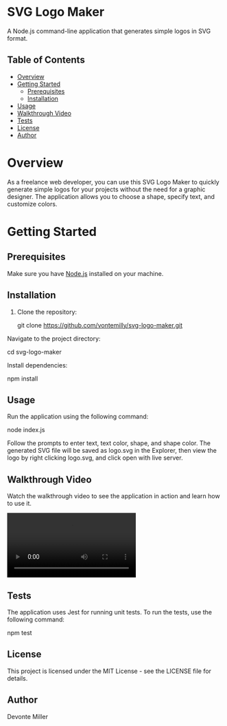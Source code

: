 # SVG Logo Maker

A Node.js command-line application that generates simple logos in SVG format.

## Table of Contents

- [Overview](#overview)
- [Getting Started](#getting-started)
  - [Prerequisites](#prerequisites)
  - [Installation](#installation)
- [Usage](#usage)
- [Walkthrough Video](#walkthrough-video)
- [Tests](#tests)
- [License](#license)
- [Author](#Author)

# Overview

As a freelance web developer, you can use this SVG Logo Maker to quickly generate simple logos for your projects without the need for a graphic designer. The application allows you to choose a shape, specify text, and customize colors.

# Getting Started

## Prerequisites

Make sure you have [Node.js](https://nodejs.org/) installed on your machine.

## Installation

1. Clone the repository:

   git clone https://github.com/vontemilly/svg-logo-maker.git

Navigate to the project directory:

cd svg-logo-maker

Install dependencies:

npm install

## Usage
Run the application using the following command:

node index.js

Follow the prompts to enter text, text color, shape, and shape color. The generated SVG file will be saved as logo.svg in the Explorer, then view the logo by right clicking logo.svg, and click open with live server.


## Walkthrough Video
Watch the walkthrough video to see the application in action and learn how to use it.

<video src="SVG%20Logo%20Maker%20Walkthrough%20Video.mp4" controls title="SVG Logo Maker Walkthrough Video"></video>

## Tests
The application uses Jest for running unit tests. To run the tests, use the following command:


npm test

## License
This project is licensed under the MIT License - see the LICENSE file for details.

## Author
Devonte Miller
